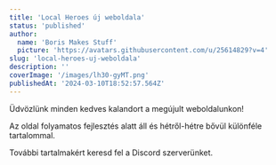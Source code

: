 ```yaml
---
title: 'Local Heroes új weboldala'
status: 'published'
author:
  name: 'Boris Makes Stuff'
  picture: 'https://avatars.githubusercontent.com/u/25614829?v=4'
slug: 'local-heroes-uj-weboldala'
description: ''
coverImage: '/images/lh30-gyMT.png'
publishedAt: '2024-03-10T18:52:57.564Z'
---
```


Üdvözlünk minden kedves kalandort a megújult weboldalunkon!

Az oldal folyamatos fejlesztés alatt áll és hétről-hétre bővül különféle tartalommal. 

További tartalmakért keresd fel a Discord szerverünket.